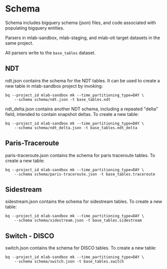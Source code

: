 # Schema

Schema includes bigquery schema (json) files, and code associated with
populating bigquery entities.

Parsers in mlab-sandbox, mlab-staging, and mlab-oti target datasets in the same
project.

All parsers write to the `base_tables` dataset.

## NDT

ndt.json contains the schema for the NDT tables. It can be used to
create a new table in mlab-sandbox project by invoking:

    bq --project_id mlab-sandbox mk --time_partitioning_type=DAY \
        --schema schema/ndt.json -t base_tables.ndt

ndt_delta.json contains another NDT schema, including a repeated "delta" field,
intended to contain snapshot deltas. To create a new table:

    bq --project_id mlab-sandbox mk --time_partitioning_type=DAY \
        --schema schema/ndt_delta.json -t base_tables.ndt_delta

## Paris-Traceroute

paris-traceroute.json contains the schema for paris traceroute tables. To
create a new table:

    bq --project_id mlab-sandbox mk --time_partitioning_type=DAY \
        --schema schema/paris-traceroute.json -t base_tables.traceroute

## Sidestream

sidestream.json contains the schema for sidestream tables.  To create a new table:

    bq --project_id mlab-sandbox mk --time_partitioning_type=DAY \
        --schema schema/sidestream.json -t base_tables.sidestream

## Switch - DISCO

switch.json contains the schema for DISCO tables. To create a new table:

    bq --project_id mlab-sandbox mk --time_partitioning_type=DAY \
        --schema schema/switch.json -t base_tables.switch
